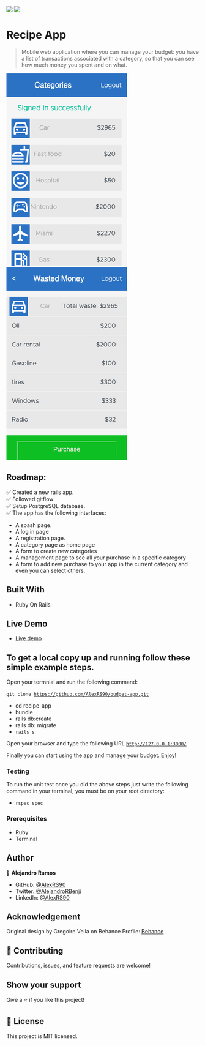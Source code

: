 ![](https://img.shields.io/badge/Microverse-blueviolet)
![](https://img.shields.io/badge/Ruby-red)

# Recipe App

> Mobile web application where you can manage your budget: you have a list of transactions associated with a category, so that you can see how much money you spent and on what.

![Home page](/screenshots/categories.png)
![Transaction page](/screenshots/details.png)

## Roadmap:

✅ Created a new rails app. <br>
✅ Followed gitflow <br>
✅ Setup PostgreSQL database. <br>
✅ The app has the following interfaces:

 - A spash page.
 - A log in page
 - A registration page.
 - A category page as home page
 - A form to create new categories
 - A management page to see all your purchase in a specific category
 - A form to add new purchase to your app in the current category and even you can select others.


## Built With

- Ruby On Rails

## Live Demo

- [Live demo](https://money-budget-app.herokuapp.com/)

## To get a local copy up and running follow these simple example steps.

Open your termnial and run the following command:

<code>git clone https://github.com/AlexRS90/budget-app.git</code>
 - cd recipe-app
 - bundle
 - rails db:create
 - rails db: migrate
 - <code>rails s</code> <br>

 Open your browser and type the following URL <code>http://127.0.0.1:3000/</code>

Finally you can start using the app and manage your budget.
Enjoy!

### Testing

To run the unit test once you did the above steps just write the following command in your terminal, you must be on your root directory:

- <code>rspec spec</code>

### Prerequisites

- Ruby
- Terminal

## Author

👤 **Alejandro Ramos**

- GitHub: [@AlexRS90](https://github.com/AlexRS90)
- Twitter: [@AlejandroRBenji](https://twitter.com/AlejandroRBenji)
- LinkedIn: [@AlexRS90](https://www.linkedin.com/in/alexrs90/)

## Acknowledgement

Original design by Gregoire Vella on Behance Profile: [Behance](https://www.behance.net/gregoirevella)

## 🤝 Contributing

Contributions, issues, and feature requests are welcome!

## Show your support

Give a ⭐️ if you like this project!

## 📝 License

This project is MIT licensed.